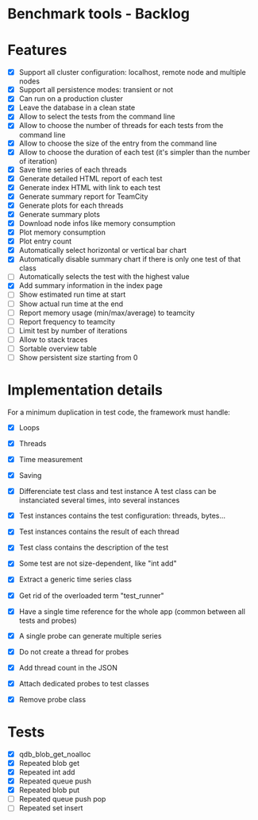 Benchmark tools - Backlog
=========================

# Features

- [X] Support all cluster configuration: localhost, remote node and multiple nodes
- [X] Support all persistence modes: transient or not
- [X] Can run on a production cluster
- [X] Leave the database in a clean state 
- [X] Allow to select the tests from the command line
- [X] Allow to choose the number of threads for each tests from the command line
- [X] Allow to choose the size of the entry from the command line
- [X] Allow to choose the duration of each test (it's simpler than the number of iteration)
- [X] Save time series of each threads
- [X] Generate detailed HTML report of each test
- [X] Generate index HTML with link to each test
- [X] Generate summary report for TeamCity
- [X] Generate plots for each threads
- [X] Generate summary plots
- [X] Download node infos like memory consumption
- [X] Plot memory consumption
- [X] Plot entry count
- [X] Automatically select horizontal or vertical bar chart
- [X] Automatically disable summary chart if there is only one test of that class
- [ ] Automatically selects the test with the highest value
- [X] Add summary information in the index page
- [ ] Show estimated run time at start
- [ ] Show actual run time at the end
- [ ] Report memory usage (min/max/average) to teamcity
- [ ] Report frequency to teamcity
- [ ] Limit test by number of iterations
- [ ] Allow to stack traces
- [ ] Sortable overview table
- [ ] Show persistent size starting from 0

# Implementation details

For a minimum duplication in test code, the framework must handle:

- [X] Loops
- [X] Threads
- [X] Time measurement
- [X] Saving

- [X] Differenciate test class and test instance
  A test class can be instanciated several times, into several instances
- [X] Test instances contains the test configuration: threads, bytes...
- [X] Test instances contains the result of each thread
- [X] Test class contains the description of the test
- [X] Some test are not size-dependent, like "int add"
- [X] Extract a generic time series class
- [X] Get rid of the overloaded term "test_runner"
- [X] Have a single time reference for the whole app (common between all tests and probes)
- [X] A single probe can generate multiple series
- [X] Do not create a thread for probes
- [X] Add thread count in the JSON
- [X] Attach dedicated probes to test classes
- [X] Remove probe class

# Tests

- [X] qdb_blob_get_noalloc
- [X] Repeated blob get
- [X] Repeated int add
- [X] Repeated queue push
- [X] Repeated blob put
- [ ] Repeated queue push pop
- [ ] Repeated set insert

